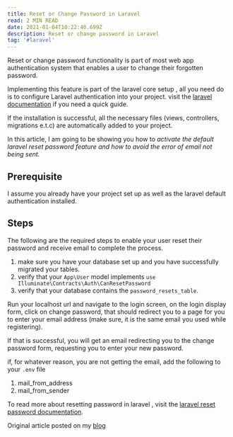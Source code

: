 ```yaml
---
title: Reset or Change Password in Laravel
read: 2 MIN READ
date: 2021-01-04T10:22:40.699Z
description: Reset or change password in Laravel
tag: '#laravel'
---
```

Reset or change password functionality is part of most web app authentication system that enables a user to change their forgotten password. 

Implementing this feature is part of the laravel core setup , all you need do is to configure Laravel authentication into your project. visit the [laravel documentation](https://laravel.com/docs/7.x/authentication) if you need a quick guide.

If the installation is successful, all the necessary files (views, controllers, migrations e.t.c) are automatically added to your project.

In this article, I am going to be showing you how to *activate the default laravel reset  password feature and how to avoid the error of email not being sent.*

## Prerequisite

I assume you already have your project set up as well as the laravel default authentication installed.

## Steps

The following are the required steps to enable your user  reset their  password and receive email to complete the process.

1. make sure you have your database set up and you have successfully migrated your tables.
2. verify that your `App\User` model implements  `use Illuminate\Contracts\Auth\CanResetPassword`
3. verify that your database contains the `password_resets_table`.

Run your localhost url and navigate to the login screen, on the login display form, click on change password, that should redirect you to a page for you to enter your email address (make sure, it is the same email you used while registering).

If that is successful, you will get an email redirecting you to the change password form, requesting you to enter your new password.

if, for whatever reason, you are not getting the email, add the following to your `.env` file

1. mail_from_address
2. mail_from_sender

To read more about resetting password in laravel , visit the [laravel reset password documentation](https://laravel.com/docs/7.x/passwords#resetting-database).

Original article posted on my [blog](judy)
